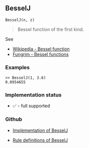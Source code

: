## BesselJ

```
BesselJ(n, z) 
```

> Bessel function of the first kind. 

See
* [Wikipedia - Bessel function](https://en.wikipedia.org/wiki/Bessel_function)
* [Fungrim - Bessel functions](http://fungrim.org/topic/Bessel_functions/)

### Examples

```
>> BesselJ(1, 3.6)
0.0954655
```






### Implementation status

* &#x2705; - full supported

### Github

* [Implementation of BesselJ](https://github.com/axkr/symja_android_library/blob/master/symja_android_library/matheclipse-core/src/main/java/org/matheclipse/core/builtin/BesselFunctions.java#L252) 

* [Rule definitions of BesselJ](https://github.com/axkr/symja_android_library/blob/master/symja_android_library/rules/BesselJRules.m) 
